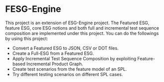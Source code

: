 # FESG-Engine

This project is an extension of ESG-Engine project. The Featured ESG, feature ESG, core ESG notions and both full and incremental test sequence composition are implemented under this project. You can do the followings by using this project: 

- Convert a Featured ESG to JSON, CSV or DOT files. 
- Create a Full-ESG from a Featured ESG.
- Apply Incremental Test Sequence Composition by exploiting Feature-based Incremental Product Graph.
- Create test scenarios from the feature model of an SPL. 
- Try different testing scenarios on different SPL cases. 
